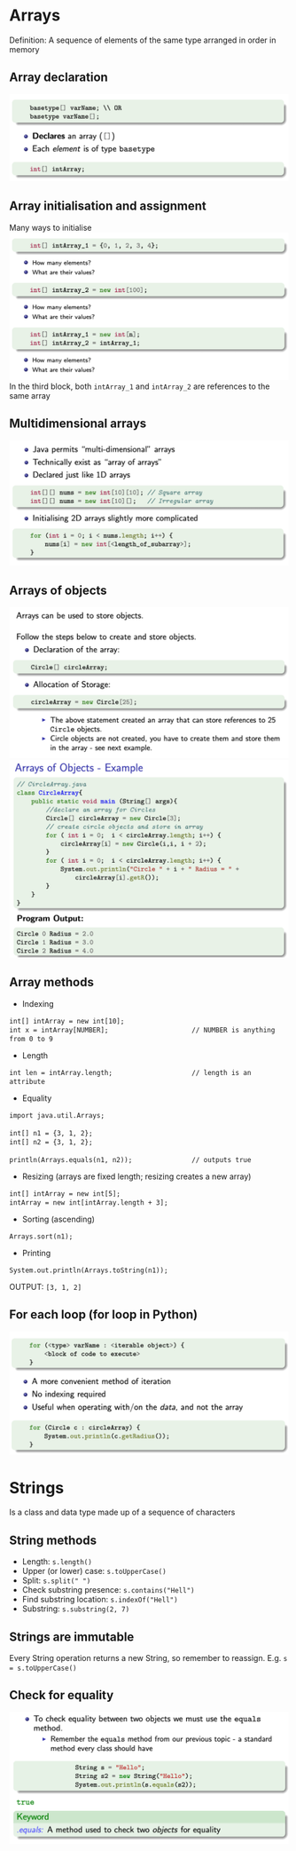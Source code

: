 # Arrays
Definition: A sequence of elements of the same type arranged in order in memory
## Array declaration
![Screenshot 2024-08-12 at 20.07.41](attachments/Screenshot%202024-08-12%20at%2020.07.41.png)
## Array initialisation and assignment
Many ways to initialise
![Screenshot 2024-08-12 at 20.11.53](attachments/Screenshot%202024-08-12%20at%2020.11.53.png)
In the third block, both `intArray_1` and `intArray_2` are references to the same array
## Multidimensional arrays
![Screenshot 2024-08-12 at 20.16.53](attachments/Screenshot%202024-08-12%20at%2020.16.53.png)
## Arrays of objects
![Screenshot 2024-08-12 at 20.18.07](attachments/Screenshot%202024-08-12%20at%2020.18.07.png)
![Screenshot 2024-08-12 at 20.18.55](attachments/Screenshot%202024-08-12%20at%2020.18.55.png)
## Array methods
- Indexing
```
int[] intArray = new int[10];
int x = intArray[NUMBER];                     // NUMBER is anything from 0 to 9
```
- Length
```
int len = intArray.length;                    // length is an attribute
```
- Equality
```
import java.util.Arrays;

int[] n1 = {3, 1, 2};
int[] n2 = {3, 1, 2};

println(Arrays.equals(n1, n2));               // outputs true
```
- Resizing (arrays are fixed length; resizing creates a new array)
```
int[] intArray = new int[5];
intArray = new int[intArray.length + 3];
```
- Sorting (ascending)
```
Arrays.sort(n1);
```
- Printing
```
System.out.println(Arrays.toString(n1));
```
OUTPUT: `[3, 1, 2]`
## For each loop (for loop in Python)
![Screenshot 2024-08-12 at 20.27.44](attachments/Screenshot%202024-08-12%20at%2020.27.44.png)
# Strings
Is a class and data type made up of a sequence of characters
## String methods
- Length: `s.length()`
- Upper (or lower) case: `s.toUpperCase()`
- Split: `s.split(" ")`
- Check substring presence: `s.contains("Hell")`
- Find substring location: `s.indexOf("Hell")`
- Substring: `s.substring(2, 7)`
## Strings are immutable
Every String operation returns a new String, so remember to reassign. E.g. `s = s.toUpperCase()`
## Check for equality
![Screenshot 2024-08-14 at 00.11.00](attachments/Screenshot%202024-08-14%20at%2000.11.00.png)
